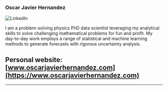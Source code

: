 ### Oscar Javier Hernandez  
![LinkedIn](https://img.shields.io/badge/LinkedIn-0077B5?style=for-the-badge&logo=linkedin&logoColor=white&link=https://www.linkedin.com/in/oscar-javier-hernandez/)

I am a problem-solving physics PhD data scientist leveraging my analytical skills to solve challenging mathematical problems for fun and profit. My day-to-day work employs a range of statistical and machine learning methods to generate forecasts with rigorous uncertainty analysis. 


__Personal website:__ [www.oscarjavierhernandez.com](https://www.oscarjavierhernandez.com)  
---   
---


<!--
**OscarJHernandez/OscarJHernandez** is a ✨ _special_ ✨ repository because its `README.md` (this file) appears on your GitHub profile.

Personal website: [https://www.oscarjavierhernandez.com](www.oscarjavierhernandez.com)
Here are some ideas to get you started:

- 🔭 I’m currently working on ...
- 🌱 I’m currently learning ...
- 👯 I’m looking to collaborate on ...
- 🤔 I’m looking for help with ...
- 💬 Ask me about ...
- 📫 How to reach me: ...
- 😄 Pronouns: ...
- ⚡ Fun fact: ...
-->
